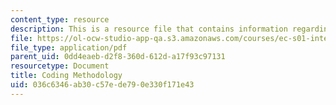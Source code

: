 ```yaml
---
content_type: resource
description: This is a resource file that contains information regarding coding methodology.
file: https://ol-ocw-studio-app-qa.s3.amazonaws.com/courses/ec-s01-internet-technology-in-local-and-global-communities-spring-2005-summer-2005/036c6346ab30c57ede790e330f171e43_MITEC_S01S05_coding_metho.pdf
file_type: application/pdf
parent_uid: 0dd4eaeb-d2f8-360d-612d-a17f93c97131
resourcetype: Document
title: Coding Methodology
uid: 036c6346-ab30-c57e-de79-0e330f171e43
---
```

